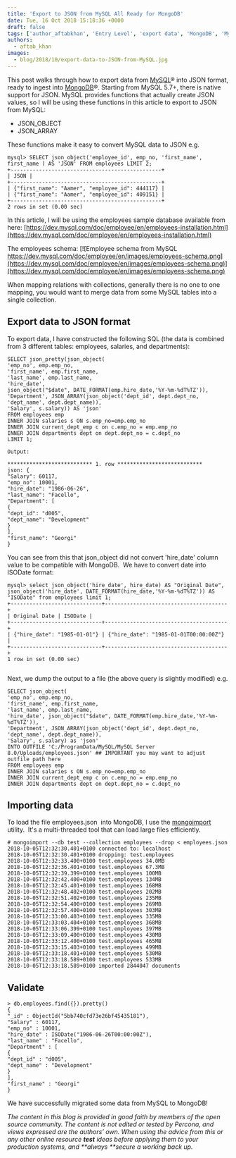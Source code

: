```yaml
---
title: 'Export to JSON from MySQL All Ready for MongoDB'
date: Tue, 16 Oct 2018 15:18:36 +0000
draft: false
tags: ['author_aftabkhan', 'Entry Level', 'export data', 'MongoDB', 'MySQL', 'tools', 'Tools']
authors:
  - aftab_khan
images:
  - blog/2018/10/export-data-to-JSON-from-MySQL.jpg
---
```


This post walks through how to export data from [MySQL](https://dev.mysql.com/)® into JSON format, ready to ingest into [MongoDB](https://www.mongodb.com/)®. Starting from MySQL 5.7+, there is native support for JSON. MySQL provides functions that actually create JSON values, so I will be using these functions in this article to export to JSON from MySQL:

*   JSON_OBJECT
*   JSON_ARRAY

These functions make it easy to convert MySQL data to JSON e.g.
```
mysql> SELECT json_object('employee_id', emp_no, 'first_name', first_name ) AS 'JSON' FROM employees LIMIT 2;
+------------------------------------------------+
| JSON |
+------------------------------------------------+
| {"first_name": "Aamer", "employee_id": 444117} |
| {"first_name": "Aamer", "employee_id": 409151} |
+------------------------------------------------+
2 rows in set (0.00 sec)
```
In this article, I will be using the employees sample database available from here: [https://dev.mysql.com/doc/employee/en/employees-installation.html](https://dev.mysql.com/doc/employee/en/employees-installation.html) 

The employees schema: 
[![Employee schema from MySQL https://dev.mysql.com/doc/employee/en/images/employees-schema.png](https://dev.mysql.com/doc/employee/en/images/employees-schema.png)](https://dev.mysql.com/doc/employee/en/images/employees-schema.png) 

When mapping relations with collections, generally there is no one to one mapping, you would want to merge data from some MySQL tables into a single collection.

Export data to JSON format
--------------------------

To export data, I have constructed the following SQL (the data is combined from 3 different tables: employees, salaries, and departments):
```
SELECT json_pretty(json_object(
'emp_no', emp.emp_no, 
'first_name', emp.first_name, 
'last_name', emp.last_name, 
'hire_date',
json_object("$date", DATE_FORMAT(emp.hire_date,'%Y-%m-%dT%TZ')),
'Department', JSON_ARRAY(json_object('dept_id', dept.dept_no, 'dept_name', dept.dept_name)), 
'Salary', s.salary)) AS 'json' 
FROM employees emp
INNER JOIN salaries s ON s.emp_no=emp.emp_no
INNER JOIN current_dept_emp c on c.emp_no = emp.emp_no
INNER JOIN departments dept on dept.dept_no = c.dept_no
LIMIT 1;

Output:

*************************** 1. row ***************************
json: {
"Salary": 60117,
"emp_no": 10001,
"hire_date": "1986-06-26",
"last_name": "Facello",
"Department": [
{
"dept_id": "d005",
"dept_name": "Development"
}
],
"first_name": "Georgi"
}
```
You can see from this that json_object did not convert 'hire_date' column value to be compatible with MongoDB.  We have to convert date into ISODate format:
```
mysql> select json_object('hire_date', hire_date) AS "Original Date", json_object('hire_date', DATE_FORMAT(hire_date,'%Y-%m-%dT%TZ')) AS "ISODate" from employees limit 1;
+-----------------------------+---------------------------------------+
| Original Date | ISODate |
+-----------------------------+---------------------------------------+
| {"hire_date": "1985-01-01"} | {"hire_date": "1985-01-01T00:00:00Z"} |
+-----------------------------+---------------------------------------+
1 row in set (0.00 sec)


```
Next, we dump the output to a file (the above query is slightly modified) e.g.
```
SELECT json_object(
'emp_no', emp.emp_no,
'first_name', emp.first_name, 
'last_name', emp.last_name, 
'hire_date', json_object("$date", DATE_FORMAT(emp.hire_date,'%Y-%m-%dT%TZ')), 
'Department', JSON_ARRAY(json_object('dept_id', dept.dept_no, 'dept_name', dept.dept_name)),
'Salary', s.salary) as 'json' 
INTO OUTFILE 'C:/ProgramData/MySQL/MySQL Server 8.0/Uploads/employees.json' ## IMPORTANT you may want to adjust outfile path here
FROM employees emp
INNER JOIN salaries s ON s.emp_no=emp.emp_no
INNER JOIN current_dept_emp c on c.emp_no = emp.emp_no
INNER JOIN departments dept on dept.dept_no = c.dept_no
```

Importing data
--------------

To load the file employees.json  into MongoDB, I use the [mongoimport](https://docs.mongodb.com/manual/reference/program/mongoimport/) utility.  It's a multi-threaded tool that can load large files efficiently.
```
# mongoimport --db test --collection employees --drop < employees.json
2018-10-05T12:32:30.401+0100 connected to: localhost
2018-10-05T12:32:30.401+0100 dropping: test.employees
2018-10-05T12:32:33.400+0100 test.employees 34.0MB
2018-10-05T12:32:36.401+0100 test.employees 67.3MB
2018-10-05T12:32:39.399+0100 test.employees 100MB
2018-10-05T12:32:42.400+0100 test.employees 134MB
2018-10-05T12:32:45.401+0100 test.employees 168MB
2018-10-05T12:32:48.402+0100 test.employees 202MB
2018-10-05T12:32:51.402+0100 test.employees 235MB
2018-10-05T12:32:54.400+0100 test.employees 269MB
2018-10-05T12:32:57.400+0100 test.employees 303MB
2018-10-05T12:33:00.403+0100 test.employees 335MB
2018-10-05T12:33:03.404+0100 test.employees 368MB
2018-10-05T12:33:06.399+0100 test.employees 397MB
2018-10-05T12:33:09.400+0100 test.employees 430MB
2018-10-05T12:33:12.400+0100 test.employees 465MB
2018-10-05T12:33:15.403+0100 test.employees 499MB
2018-10-05T12:33:18.401+0100 test.employees 530MB
2018-10-05T12:33:18.589+0100 test.employees 533MB
2018-10-05T12:33:18.589+0100 imported 2844047 documents
```

Validate
--------

```
> db.employees.find({}).pretty()
{
"_id" : ObjectId("5bb740cfd73e26bf45435181"),
"Salary" : 60117,
"emp_no" : 10001,
"hire_date" : ISODate("1986-06-26T00:00:00Z"),
"last_name" : "Facello",
"Department" : [
{
"dept_id" : "d005",
"dept_name" : "Development"
}
],
"first_name" : "Georgi"
}
```
We have successfully migrated some data from MySQL to MongoDB! 

_The content in this blog is provided in good faith by members of the open source community. The content is not edited or tested by Percona, and views expressed are the authors’ own. When using the advice from this or any other online resource **test** ideas before applying them to your production systems, and **always **secure a working back up._